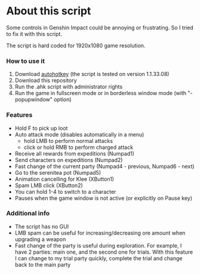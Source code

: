 # About this script
Some controls in Genshin Impact could be annoying or frustrating. So I tried to fix it with this script.

The script is hard coded for 1920x1080 game resolution.

### How to use it
1. Download [autohotkey](https://www.autohotkey.com) (the script is tested on version 1.1.33.08)
2. Download this repository
3. Run the .ahk script with administrator rights
4. Run the game in fullscreen mode or in borderless window mode (with "-popupwindow" option)

### Features
- Hold F to pick up loot
- Auto attack mode (disables automatically in a menu)
    - hold LMB to perform normal attacks
    - click or hold RMB to perform charged attack
- Receive all rewards from expeditions (Numpad1)
- Send characters on expeditions (Numpad2)
- Fast change of the current party (Numpad4 - previous, Numpad6 - next)
- Go to the serenitea pot (Numpad5)
- Animation cancelling for Klee (XButton1)
- Spam LMB click (XButton2) 
- You can hold 1-4 to switch to a character  
- Pauses when the game window is not active (or explicitly on Pause key)

### Additional info
- The script has no GUI
- LMB spam can be useful for increasing/decreasing ore amount when upgrading a weapon
- Fast change of the party is useful during exploration. For example, I have 2 parties: main one, and the second one for trials. With this feature I can change to my trial party quickly, complete the trial and change back to the main party
